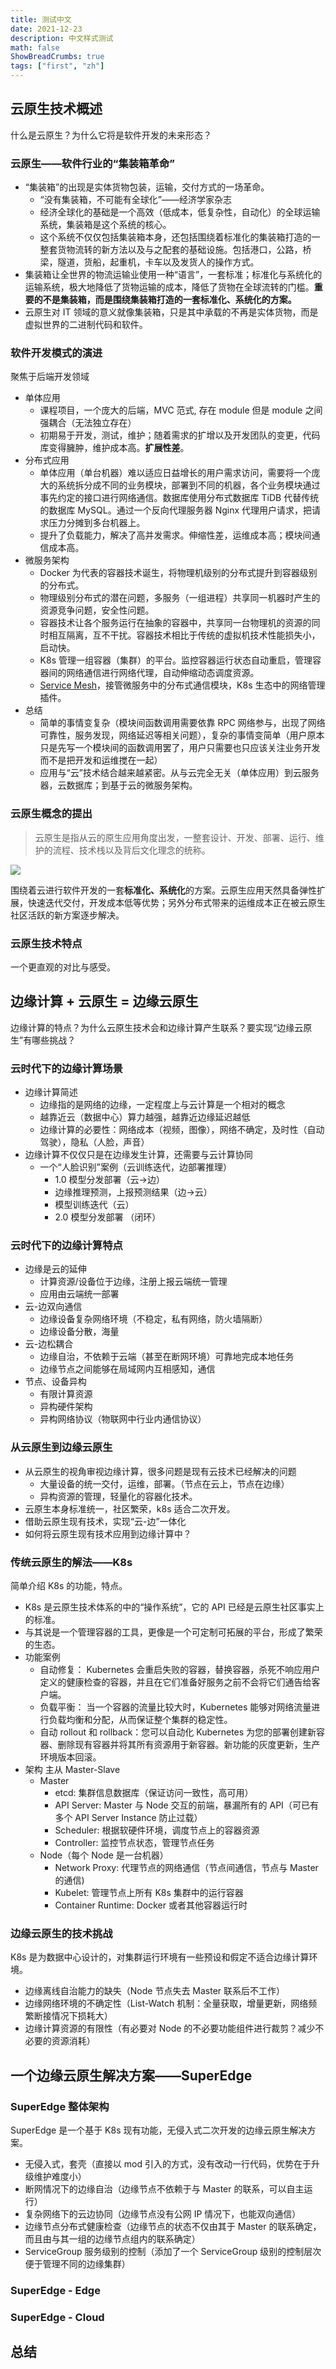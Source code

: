 ```yaml
---
title: 测试中文
date: 2021-12-23
description: 中文样式测试
math: false
ShowBreadCrumbs: true
tags: ["first", "zh"]
---
```


## 云原生技术概述

什么是云原生？为什么它将是软件开发的未来形态？

### 云原生——软件行业的“集装箱革命”

- “集装箱”的出现是实体货物包装，运输，交付方式的一场革命。
  - “没有集装箱，不可能有全球化”——经济学家杂志
  - 经济全球化的基础是一个高效（低成本，低复杂性，自动化）的全球运输系统，集装箱是这个系统的核心。
  - 这个系统不仅仅包括集装箱本身，还包括围绕着标准化的集装箱打造的一整套货物流转的新方法以及与之配套的基础设施。包括港口，公路，桥梁，隧道，货船，起重机，卡车以及发货人的操作方式。
- 集装箱让全世界的物流运输业使用一种“语言”，一套标准；标准化与系统化的运输系统，极大地降低了货物运输的成本，降低了货物在全球流转的门槛。**重要的不是集装箱，而是围绕集装箱打造的一套标准化、系统化的方案。**
- 云原生对 IT 领域的意义就像集装箱，只是其中承载的不再是实体货物，而是虚拟世界的二进制代码和软件。

### 软件开发模式的演进

聚焦于后端开发领域

- 单体应用
  - 课程项目，一个庞大的后端，MVC 范式, 存在 module 但是 module 之间强耦合（无法独立存在）
  - 初期易于开发，测试，维护；随着需求的扩增以及开发团队的变更，代码库变得臃肿，维护成本高。**扩展性差**。
- 分布式应用
  - 单体应用（单台机器）难以适应日益增长的用户需求访问，需要将一个庞大的系统拆分成不同的业务模块，部署到不同的机器，各个业务模块通过事先约定的接口进行网络通信。数据库使用分布式数据库 TiDB 代替传统的数据库 MySQL。通过一个反向代理服务器 Nginx 代理用户请求，把请求压力分摊到多台机器上。
  - 提升了负载能力，解决了高并发需求。伸缩性差，运维成本高；模块间通信成本高。
- 微服务架构
  - Docker 为代表的容器技术诞生，将物理机级别的分布式提升到容器级别的分布式。
  - 物理级别分布式的潜在问题，多服务（一组进程）共享同一机器时产生的资源竞争问题，安全性问题。
  - 容器技术让各个服务运行在抽象的容器中，共享同一台物理机的资源的同时相互隔离，互不干扰。容器技术相比于传统的虚拟机技术性能损失小，启动快。
  - K8s 管理一组容器（集群）的平台。监控容器运行状态自动重启，管理容器间的网络通信进行网络代理，自动伸缩动态调度资源。
  - [Service Mesh](https://zhuanlan.zhihu.com/p/61901608)，接管微服务中的分布式通信模块，K8s 生态中的网络管理插件。
- 总结
  - 简单的事情变复杂（模块间函数调用需要依靠 RPC 网络参与，出现了网络可靠性，服务发现，网络延迟等相关问题），复杂的事情变简单（用户原本只是先写一个模块间的函数调用罢了，用户只需要也只应该关注业务开发而不是把开发和运维搅在一起）
  - 应用与“云”技术结合越来越紧密。从与云完全无关（单体应用）到云服务器，云数据库；到基于云的微服务架构。

### 云原生概念的提出

> 云原生是指从云的原生应用角度出发，一整套设计、开发、部署、运行、维护的流程、技术栈以及背后文化理念的统称。

**![](https://lh4.googleusercontent.com/i8OfIhamrOb-NTylDhzon3iZ0KNaUyYs0tZ9lr2ezlzIyCzrMhN1qiExCji1Xql9kW5Yqk-1n4MXaed5N1Mqb_0J01LzsNobAMumthdT2LjBG1jdzQER98EnElQBwwd7xE7iseZa3y8)**

围绕着云进行软件开发的一套**标准化、系统化**的方案。云原生应用天然具备弹性扩展，快速迭代交付，开发成本低等优势；另外分布式带来的运维成本正在被云原生社区活跃的新方案逐步解决。

### 云原生技术特点

一个更直观的对比与感受。

## 边缘计算 + 云原生 = 边缘云原生

边缘计算的特点？为什么云原生技术会和边缘计算产生联系？要实现“边缘云原生”有哪些挑战？

### 云时代下的边缘计算场景

- 边缘计算简述
  - 边缘指的是网络的边缘，一定程度上与云计算是一个相对的概念
  - 越靠近云（数据中心）算力越强，越靠近边缘延迟越低
  - 边缘计算的必要性：网络成本（视频，图像），网络不确定，及时性（自动驾驶），隐私（人脸，声音）
- 边缘计算不仅仅只是在边缘发生计算，还需要与云计算协同
  - 一个“人脸识别”案例（云训练迭代，边部署推理）
    - 1.0 模型分发部署（云->边）
    - 边缘推理预测，上报预测结果（边->云）
    - 模型训练迭代（云）
    - 2.0 模型分发部署 （闭环）

### 云时代下的边缘计算特点

- 边缘是云的延伸
  - 计算资源/设备位于边缘，注册上报云端统一管理
  - 应用由云端统一部署
- 云-边双向通信
  - 边缘设备复杂网络环境（不稳定，私有网络，防火墙隔断）
  - 边缘设备分散，海量
- 云-边松耦合
  - 边缘自治，不依赖于云端（甚至在断网环境）可靠地完成本地任务
  - 边缘节点之间能够在局域网内互相感知，通信
- 节点、设备异构
  - 有限计算资源
  - 异构硬件架构
  - 异构网络协议（物联网中行业内通信协议）

### 从云原生到边缘云原生

- 从云原生的视角审视边缘计算，很多问题是现有云技术已经解决的问题
  - 大量设备的统一交付，运维，部署。（节点在云上，节点在边缘）
  - 异构资源的管理，轻量化的容器化技术。
- 云原生本身标准统一，社区繁荣，k8s 适合二次开发。
- 借助云原生现有技术，实现“云-边”一体化
- 如何将云原生现有技术应用到边缘计算中？

### 传统云原生的解法——K8s

简单介绍 K8s 的功能，特点。

- K8s 是云原生技术体系的中的“操作系统”，它的 API 已经是云原生社区事实上的标准。
- 与其说是一个管理容器的工具，更像是一个可定制可拓展的平台，形成了繁荣的生态。
- 功能案例
  - 自动修复： Kubernetes 会重启失败的容器，替换容器，杀死不响应用户定义的健康检查的容器，并且在它们准备好服务之前不会将它们通告给客户端。
  - 负载平衡： 当一个容器的流量比较大时，Kubernetes 能够对网络流量进行负载均衡和分配，从而保证整个集群的稳定性。
  - 自动 rollout 和 rollback：您可以自动化 Kubernetes 为您的部署创建新容器、删除现有容器并将其所有资源用于新容器。新功能的灰度更新，生产环境版本回滚。
- 架构 主从 Master-Slave
  - Master
    - etcd: 集群信息数据库（保证访问一致性，高可用）
    - API Server: Master 与 Node 交互的前端，暴漏所有的 API（可已有多个 API Server Instance 防止过载）
    - Scheduler: 根据软硬件环境，调度节点上的容器资源
    - Controller: 监控节点状态，管理节点任务
  - Node（每个 Node 是一台机器）
    - Network Proxy: 代理节点的网络通信（节点间通信，节点与 Master 的通信)
    - Kubelet: 管理节点上所有 K8s 集群中的运行容器
    - Container Runtime: Docker 或者其他容器运行时

### 边缘云原生的技术挑战

K8s 是为数据中心设计的，对集群运行环境有一些预设和假定不适合边缘计算环境。

- 边缘离线自治能力的缺失（Node 节点失去 Master 联系后不工作）
- 边缘网络环境的不确定性（List-Watch 机制：全量获取，增量更新，网络频繁断接情况下损耗大）
- 边缘计算资源的有限性（有必要对 Node 的不必要功能组件进行裁剪？减少不必要的资源消耗）

## 一个边缘云原生解决方案——SuperEdge

### SuperEdge 整体架构

SuperEdge 是一个基于 K8s 现有功能，无侵入式二次开发的边缘云原生解决方案。

- 无侵入式，套壳（直接以 mod 引入的方式，没有改动一行代码，优势在于升级维护难度小）
- 断网情况下的边缘自治（边缘节点不依赖于与 Master 的联系，可以自主运行）
- 复杂网络下的云边协同（边缘节点没有公网 IP 情况下，也能双向通信）
- 边缘节点分布式健康检查（边缘节点的状态不仅由其于 Master 的联系确定，而且由与其一组的边缘节点组内的联系确定）
- ServiceGroup 服务级别的控制（添加了一个 ServiceGroup 级别的控制层次便于管理不同的边缘集群）

### SuperEdge - Edge

### SuperEdge - Cloud

## 总结
